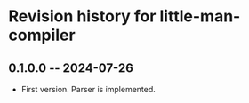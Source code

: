 # Revision history for little-man-compiler

## 0.1.0.0 -- 2024-07-26

* First version. Parser is implemented.
